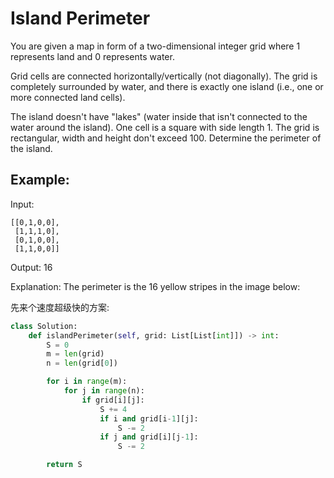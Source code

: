 # Island Perimeter

You are given a map in form of a two-dimensional integer grid where 1 represents land and 0 represents water.

Grid cells are connected horizontally/vertically (not diagonally). The grid is completely surrounded by water, and there is exactly one island (i.e., one or more connected land cells).

The island doesn't have "lakes" (water inside that isn't connected to the water around the island). One cell is a square with side length 1. The grid is rectangular, width and height don't exceed 100. Determine the perimeter of the island.

 

## Example:

Input:
```
[[0,1,0,0],
 [1,1,1,0],
 [0,1,0,0],
 [1,1,0,0]]
```

Output: 16

Explanation: The perimeter is the 16 yellow stripes in the image below:[](https://assets.leetcode.com/uploads/2018/10/12/island.png)


先来个速度超级快的方案:

```python
class Solution:
    def islandPerimeter(self, grid: List[List[int]]) -> int:
        S = 0
        m = len(grid)
        n = len(grid[0])

        for i in range(m):
            for j in range(n):
                if grid[i][j]:
                    S += 4
                    if i and grid[i-1][j]:
                        S -= 2
                    if j and grid[i][j-1]:
                        S -= 2

        return S
```
